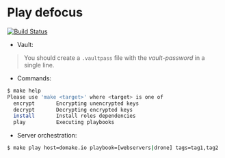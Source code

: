 # Play defocus

[![Build Status](https://travis-ci.org/ansyble/play-defocus.svg?branch=master)](https://travis-ci.org/ansyble/play-defocus)

* Vault:

> You should create a `.vaultpass` file with the *vault-password* in a single line.

* Commands:

```sh
$ make help
Please use 'make <target>' where <target> is one of
  encrypt       Encrypting unencrypted keys
  decrypt       Decrypting encrypted keys
  install       Install roles dependencies
  play          Executing playbooks
```

* Server orchestration:

```sh
$ make play host=domake.io playbook=[webservers|drone] tags=tag1,tag2
```
